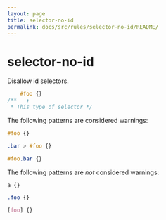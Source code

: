 ```yaml
---
layout: page
title: selector-no-id
permalink: docs/src/rules/selector-no-id/README/
---
```


# selector-no-id

Disallow id selectors.

```css
    #foo {}
/**   ↑
 * This type of selector */
```

The following patterns are considered warnings:

```css
#foo {}
```

```css
.bar > #foo {}
```

```css
#foo.bar {}
```

The following patterns are *not* considered warnings:


```css
a {}
```

```css
.foo {}
```

```css
[foo] {}
```
